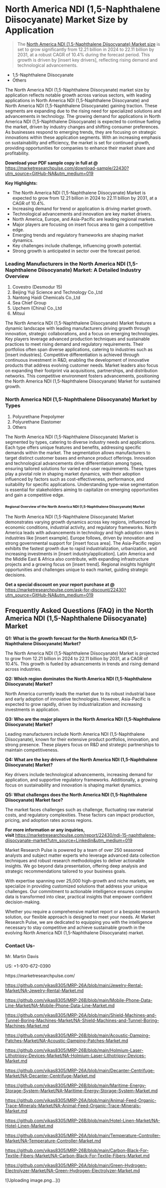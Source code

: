 
<h1>North America NDI (1,5-Naphthalene Diisocyanate) Market&nbsp;Size by Application</h1><blockquote><p>The <a href="https://marketresearchpulse.com/download-sample/22430?utm_source=GitHub-NA&amp;utm_medium=019">North America NDI (1,5-Naphthalene Diisocyanate) Market size</a> is set to grow significantly from 12.21 billion in 2024 to 22.11 billion by 2031, at a robust CAGR of 10.4% during the forecast period. This growth is driven by [insert key drivers], reflecting rising demand and technological advancements.</p></blockquote><ul><li>1,5-Naphthalene Diisocyanate<li> Others</li></ul><p>The North America NDI (1,5-Naphthalene Diisocyanate) market size by application reflects notable growth across various sectors, with leading applications in North America NDI (1,5-Naphthalene Diisocyanate) and North America NDI (1,5-Naphthalene Diisocyanate) gaining traction. These segments are expanding due to the rising need for specialized solutions and advancements in technology. The growing demand for applications in North America NDI (1,5-Naphthalene Diisocyanate) is expected to continue fueling the market, driven by industry changes and shifting consumer preferences. As businesses respond to emerging trends, they are focusing on strategic innovations within these application segments. With an increasing emphasis on sustainability and efficiency, the market is set for continued growth, providing opportunities for companies to enhance their market share and profitability.</p><p><strong>Download your PDF sample copy in full at @ </strong><a href="https://marketresearchpulse.com/download-sample/22430?utm_source=GitHub-NA&amp;utm_medium=019">https://marketresearchpulse.com/download-sample/22430?utm_source=GitHub-NA&amp;utm_medium=019</a></p><p><strong>Key Highlights: </strong></p><ul><li>The North America NDI (1,5-Naphthalene Diisocyanate) Market is expected to grow from 12.21 billion in 2024 to 22.11 billion by 2031, at a CAGR of 10.4%.</li><li>Increasing demand for trend or application is driving market growth.</li><li>Technological advancements and innovation are key market drivers.</li><li>North America, Europe, and Asia-Pacific are leading regional markets.</li><li>Major players are focusing on insert focus area to gain a competitive edge.</li><li>Emerging trends and regulatory frameworks are shaping market dynamics.</li><li>Key challenges include challenge, influencing growth potential.</li><li>Strong growth is anticipated in sector over the forecast period.</li></ul><h3>Leading Manufacturers in the North America NDI (1,5-Naphthalene Diisocyanate) Market: A Detailed Industry Overview</h3><ol><li>Covestro (Desmodur 15)</li><li>Beijing Yuji Science and Technology Co.,Ltd</li><li>Nantong Haidi Chemicals Co.,Ltd</li><li>Sea Chief Group</li><li>Upchem (China) Co.,Ltd</li><li>Mitsui</li></ol><div class="flex max-w-full flex-col flex-grow"><div class="min-h-8 text-message flex w-full flex-col items-end gap-2 whitespace-normal break-words [.text-message+&amp;]:mt-5" dir="auto" data-message-author-role="assistant" data-message-id="fd8432e4-4910-450d-b182-61b7bfb0a01f" data-message-model-slug="gpt-4o"><div class="flex w-full flex-col gap-1 empty:hidden first:pt-[3px]"><div class="markdown prose w-full break-words dark:prose-invert light"><p>The North America NDI (1,5-Naphthalene Diisocyanate) Market features a dynamic landscape with leading manufacturers driving growth through innovation, strategic collaborations, and a focus on emerging technologies. Key players leverage advanced production techniques and sustainable practices to meet rising demand and regulatory requirements. Their portfolios often span diverse applications, catering to industries such as [insert industries]. Competitive differentiation is achieved through continuous investment in R&amp;D, enabling the development of innovative products that address evolving customer needs. Market leaders also focus on expanding their footprint via acquisitions, partnerships, and distribution networks. This competitive environment fosters advancements, positioning the North America NDI (1,5-Naphthalene Diisocyanate) Market for sustained growth.</p></div></div></div></div><h3>North America NDI (1,5-Naphthalene Diisocyanate) Market by Types</h3><ol><li>Polyurethane Prepolymer<li> Polyurethane Elastomer<li> Others</li></ol><div class="flex max-w-full flex-col flex-grow"><div class="min-h-8 text-message flex w-full flex-col items-end gap-2 whitespace-normal break-words [.text-message+&amp;]:mt-5" dir="auto" data-message-author-role="assistant" data-message-id="084470be-0bb7-4664-bddf-5156b4f41249" data-message-model-slug="gpt-4o-mini"><div class="flex w-full flex-col gap-1 empty:hidden first:pt-[3px]"><div class="markdown prose w-full break-words dark:prose-invert light"><p>The North America NDI (1,5-Naphthalene Diisocyanate) Market is segmented by types, catering to diverse industry needs and applications. Each type offers unique features and benefits, addressing specific demands within the market. The segmentation allows manufacturers to target distinct customer bases and enhance product offerings. Innovation and technological advancements drive differentiation among types, ensuring tailored solutions for varied end-user requirements. These types play a pivotal role in shaping market dynamics, with their adoption influenced by factors such as cost-effectiveness, performance, and suitability for specific applications. Understanding type-wise segmentation is essential for stakeholders aiming to capitalize on emerging opportunities and gain a competitive edge.</p></div></div></div></div><h3><span style="font-size: 11px;">Regional Overview of the North America NDI (1,5-Naphthalene Diisocyanate) Market</span></h3><div class="flex max-w-full flex-col flex-grow"><div class="min-h-8 text-message flex w-full flex-col items-end gap-2 whitespace-normal break-words [.text-message+&amp;]:mt-5" dir="auto" data-message-author-role="assistant" data-message-id="e9038762-ce64-4e30-91c9-9bd413514231" data-message-model-slug="gpt-4o-mini"><div class="flex w-full flex-col gap-1 empty:hidden first:pt-[3px]"><div class="markdown prose w-full break-words dark:prose-invert light"><p>The North America NDI (1,5-Naphthalene Diisocyanate) Market demonstrates varying growth dynamics across key regions, influenced by economic conditions, industrial activity, and regulatory frameworks. North America leads with advancements in technology and high adoption rates in industries like [insert example]. Europe follows, driven by innovation and strong governmental support for [insert focus area]. The Asia-Pacific region exhibits the fastest growth due to rapid industrialization, urbanization, and increasing investments in [insert industry/application]. Latin America and the Middle East &amp; Africa also contribute, with expanding infrastructure projects and a growing focus on [insert trend]. Regional insights highlight opportunities and challenges unique to each market, guiding strategic decisions.</p></div></div></div></div><p><strong>Get a special discount on your report purchase at @ </strong><a href="https://marketresearchpulse.com/ask-for-discount/22430?utm_source=GitHub-NA&amp;utm_medium=019">https://marketresearchpulse.com/ask-for-discount/22430?utm_source=GitHub-NA&amp;utm_medium=019</a></p><h2>Frequently Asked Questions (FAQ) in the North America NDI (1,5-Naphthalene Diisocyanate) Market</h2><p><strong>Q1: What is the growth forecast for the North America NDI (1,5-Naphthalene Diisocyanate) Market?</strong></p><p>The North America NDI (1,5-Naphthalene Diisocyanate) Market is projected to grow from 12.21 billion in 2024 to 22.11 billion by 2031, at a CAGR of 10.4%. This growth is fueled by advancements in trends and rising demand across industries.</p><p><strong>Q2: Which region dominates the North America NDI (1,5-Naphthalene Diisocyanate) Market?</strong></p><p>North America currently leads the market due to its robust industrial base and early adoption of innovative technologies. However, Asia-Pacific is expected to grow rapidly, driven by industrialization and increasing investments in application.</p><p><strong>Q3: Who are the major players in the North America NDI (1,5-Naphthalene Diisocyanate) Market?</strong></p><p>Leading manufacturers include North America NDI (1,5-Naphthalene Diisocyanate), known for their extensive product portfolios, innovation, and strong presence. These players focus on R&amp;D and strategic partnerships to maintain competitiveness.</p><p><strong>Q4: What are the key drivers of the North America NDI (1,5-Naphthalene Diisocyanate) Market?</strong></p><p>Key drivers include technological advancements, increasing demand for application, and supportive regulatory frameworks. Additionally, a growing focus on sustainability and innovation is shaping market dynamics.</p><p><strong>Q5: What challenges does the North America NDI (1,5-Naphthalene Diisocyanate) Market face?</strong></p><p>The market faces challenges such as challenge, fluctuating raw material costs, and regulatory complexities. These factors can impact production, pricing, and adoption rates across regions.</p><p><strong>For more information or any inquiries, visit&nbsp;</strong><a href="https://marketresearchpulse.com/report/22430/ndi-15-naphthalene-diisocyanate-market?utm_source=Linkedin&utm_medium=019">https://marketresearchpulse.com/report/22430/ndi-15-naphthalene-diisocyanate-market?utm_source=Linkedin&utm_medium=019</a></p><p>Market Research Pulse is powered by a team of over 250 seasoned analysts and subject matter experts who leverage advanced data collection techniques and robust research methodologies to deliver actionable insights. We go beyond data presentation, offering deep analysis and strategic recommendations tailored to your business goals.</p><p>With expertise spanning over 25,000 high-growth and niche markets, we specialize in providing customized solutions that address your unique challenges. Our commitment to actionable intelligence ensures complex data is transformed into clear, practical insights that empower confident decision-making.</p><p>Whether you require a comprehensive market report or a bespoke research solution, our flexible approach is designed to meet your needs. At Market Research Pulse, we are dedicated to equipping you with the intelligence necessary to stay competitive and achieve sustainable growth in the evolving North America NDI (1,5-Naphthalene Diisocyanate) market.</p><h3><strong>Contact Us-</strong></h3><p>Mr. Martin Davis</p><p>US: +1-970-672-0390</p><p>https://marketresearchpulse.com/</p><p><a href="https://github.com/vikas8305/MRP-26A/blob/main/Jewelry-Rental-Market/NA-Jewelry-Rental-Market.md">https://github.com/vikas8305/MRP-26A/blob/main/Jewelry-Rental-Market/NA-Jewelry-Rental-Market.md</a></p><p><a href="https://github.com/vikas8305/MRP-26B/blob/main/Mobile-Phone-Data-Line-Market/NA-Mobile-Phone-Data-Line-Market.md">https://github.com/vikas8305/MRP-26B/blob/main/Mobile-Phone-Data-Line-Market/NA-Mobile-Phone-Data-Line-Market.md</a></p><p><a href="https://github.com/vikas8305/MRP-26A/blob/main/Shield-Machines-and-Tunnel-Boring-Machines-Market/NA-Shield-Machines-and-Tunnel-Boring-Machines-Market.md">https://github.com/vikas8305/MRP-26A/blob/main/Shield-Machines-and-Tunnel-Boring-Machines-Market/NA-Shield-Machines-and-Tunnel-Boring-Machines-Market.md</a></p><p><a href="https://github.com/vikas8305/MRP-26B/blob/main/Acoustic-Damping-Patches-Market/NA-Acoustic-Damping-Patches-Market.md">https://github.com/vikas8305/MRP-26B/blob/main/Acoustic-Damping-Patches-Market/NA-Acoustic-Damping-Patches-Market.md</a></p><p><a href="https://github.com/vikas8305/MRP-26B/blob/main/Holmium-Laser-Lithotripsy-Devices-Market/NA-Holmium-Laser-Lithotripsy-Devices-Market.md">https://github.com/vikas8305/MRP-26B/blob/main/Holmium-Laser-Lithotripsy-Devices-Market/NA-Holmium-Laser-Lithotripsy-Devices-Market.md</a></p><p><a href="https://github.com/vikas8305/MRP-26A/blob/main/Decanter-Centrifuge-Market/NA-Decanter-Centrifuge-Market.md">https://github.com/vikas8305/MRP-26A/blob/main/Decanter-Centrifuge-Market/NA-Decanter-Centrifuge-Market.md</a></p><p><a href="https://github.com/vikas8305/MRP-26B/blob/main/Maritime-Energy-Storage-System-Market/NA-Maritime-Energy-Storage-System-Market.md">https://github.com/vikas8305/MRP-26B/blob/main/Maritime-Energy-Storage-System-Market/NA-Maritime-Energy-Storage-System-Market.md</a></p><p><a href="https://github.com/vikas8305/MRP-26A/blob/main/Animal-Feed-Organic-Trace-Minerals-Market/NA-Animal-Feed-Organic-Trace-Minerals-Market.md">https://github.com/vikas8305/MRP-26A/blob/main/Animal-Feed-Organic-Trace-Minerals-Market/NA-Animal-Feed-Organic-Trace-Minerals-Market.md</a></p><p><a href="https://github.com/vikas8305/MRP-26B/blob/main/Hotel-Linen-Market/NA-Hotel-Linen-Market.md">https://github.com/vikas8305/MRP-26B/blob/main/Hotel-Linen-Market/NA-Hotel-Linen-Market.md</a></p><p><a href="https://github.com/vikas8305/MRP-26A/blob/main/Temperature-Controller-Market/NA-Temperature-Controller-Market.md">https://github.com/vikas8305/MRP-26A/blob/main/Temperature-Controller-Market/NA-Temperature-Controller-Market.md</a></p><p><a href="https://github.com/vikas8305/MRP-26B/blob/main/Carbon-Black-For-Textile-Fibers-Market/NA-Carbon-Black-For-Textile-Fibers-Market.md">https://github.com/vikas8305/MRP-26B/blob/main/Carbon-Black-For-Textile-Fibers-Market/NA-Carbon-Black-For-Textile-Fibers-Market.md</a></p><p><a href="https://github.com/vikas8305/MRP-26A/blob/main/Green-Hydrogen-Electrolyzer-Market/NA-Green-Hydrogen-Electrolyzer-Market.md">https://github.com/vikas8305/MRP-26A/blob/main/Green-Hydrogen-Electrolyzer-Market/NA-Green-Hydrogen-Electrolyzer-Market.md</a></p>
![Uploading image.png…]()
